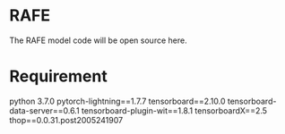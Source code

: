 # RAFE
The RAFE model code will be open source here.

# Requirement
python 3.7.0
pytorch-lightning==1.7.7
tensorboard==2.10.0
tensorboard-data-server==0.6.1
tensorboard-plugin-wit==1.8.1
tensorboardX==2.5
thop==0.0.31.post2005241907
